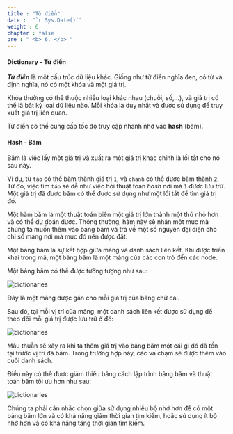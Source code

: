```yaml
---
title : "Từ điển"
date :  "`r Sys.Date()`" 
weight : 6 
chapter : false
pre : " <b> 6. </b> "
---
```

#### Dictionary - Từ điển
***Từ điển*** là một cấu trúc dữ liệu khác. Giống như từ điển nghĩa đen, có từ và định nghĩa, nó có một khóa và một giá trị.

Khóa thường có thể thuộc nhiều loại khác nhau (chuỗi, số,...), và giá trị có thể là bất kỳ loại dữ liệu nào. Mỗi khóa là duy nhất và được sử dụng để truy xuất giá trị liên quan.

Từ điển có thể cung cấp tốc độ truy cập nhanh nhờ vào **hash** (băm).

#### Hash - Băm
Băm là việc lấy một giá trị và xuất ra một giá trị khác chính là lối tắt cho nó sau này.

Ví dụ, từ `táo` có thể băm thành giá trị `1`, và `chanh` có thể được băm thành `2`. Từ đó, việc tìm `táo` sẽ dễ như việc hỏi thuật toán *hash* nơi mà `1` được lưu trữ. Một giá trị đã được băm có thể được sử dụng như một lối tắt để tìm giá trị đó.

Một hàm băm là một thuật toán biến một giá trị lớn thành một thứ nhỏ hơn và có thể dự đoán được. Thông thường, hàm này sẽ nhận một mục mà chúng ta muốn thêm vào bảng băm và trả về một số nguyên đại diện cho chỉ số mảng nơi mà mục đó nên được đặt.

Một bảng băm là sự kết hợp giữa mảng và danh sách liên kết. Khi được triển khai trong mã, một bảng băm là một mảng của các con trỏ đến các node.

Một bảng băm có thể được tưởng tượng như sau:

![dictionaries](https://raw.githubusercontent.com/baobaoupcloud/cs-w5/main/static/images/6.dictionaries/hash1.png)


Đây là một mảng được gán cho mỗi giá trị của bảng chữ cái.

Sau đó, tại mỗi vị trí của mảng, một danh sách liên kết được sử dụng để theo dõi mỗi giá trị được lưu trữ ở đó:

![dictionaries](https://raw.githubusercontent.com/baobaoupcloud/cs-w5/main/static/images/6.dictionaries/hash2.png)


Mâu thuẫn sẽ xảy ra khi ta thêm giá trị vào bảng băm một cái gì đó đã tồn tại trước vị trí đã băm. Trong trường hợp này, các va chạm sẽ được thêm vào cuối danh sách.

Điều này có thể được giảm thiểu bằng cách lập trình bảng băm và thuật toán băm tối ưu hơn như sau:

![dictionaries](https://raw.githubusercontent.com/baobaoupcloud/cs-w5/main/static/images/6.dictionaries/hash3.png)

Chúng ta phải cân nhắc chọn giữa sử dụng nhiều bộ nhớ hơn để có một bảng băm lớn và có khả năng giảm thời gian tìm kiếm, hoặc sử dụng ít bộ nhớ hơn và có khả năng tăng thời gian tìm kiếm.



